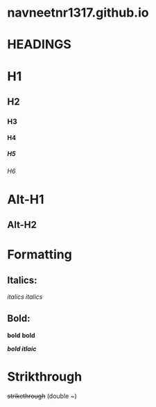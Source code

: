 # navneetnr1317.github.io

# HEADINGS


# H1
## H2
### H3
#### H4
##### H5
###### H6

Alt-H1
======

Alt-H2
------



# Formatting

## Italics:
*italics* 
_italics_

## Bold:
**bold**
__bold__

**_bold itlaic_**

# Strikthrough
~~strikethrough~~ (double ~)

